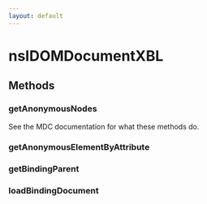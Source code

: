 ```yaml
---
layout: default
---
```


# nsIDOMDocumentXBL #

## Methods ##

### getAnonymousNodes ###
  
See the MDC documentation for what these methods do.  
  

### getAnonymousElementByAttribute ###

### getBindingParent ###

### loadBindingDocument ###
